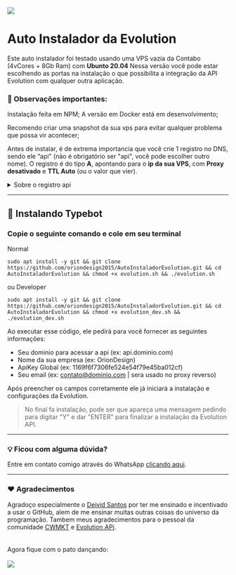 <img src="https://oriondesign.art.br/wp-content/uploads/2023/08/Thumb-Typebot-copiar-3.png">

# Auto Instalador da Evolution

Este auto instalador foi testado usando uma VPS vazia da Contabo (4vCores + 8Gb Ram) com **Ubunto 20.04**
Nessa versão você pode estar escolhendo as portas na instalação o que possibilita a integração da API Evolution com qualquer outra aplicação.

### 📌 Observações importantes:

Instalação feita em NPM;
A versão em Docker está em desenvolvimento;

Recomendo criar uma snapshot da sua vps para evitar qualquer problema que possa vir acontecer;

Antes de instalar, é de extrema importancia que você crie 1 registro no DNS, sendo ele “api" (não é obrigatório ser "api", você pode escolher outro nome). O registro é do tipo **A**, apontando para o **ip da sua VPS**, com **Proxy desativado** e **TTL Auto** (ou o valor que vier).
<details>
  <summary>Sobre o registro api</summary>
  <i>É através dele que conseguiremos acessar o Endpoint (lembrando que não é obrigatório ser "api", você pode escolher outro nome que não estiver em uso)</i><br><br>
  • Tipo: <b>A</b><br>
  • Entrada: <b>api</b><br>
  • Conteúdo: <b>IP do servidor</b><br><br>
  <img src="https://file.notion.so/f/s/c14b5ac1-d43a-4f18-bd76-4f10bd4262f1/Untitled.png?id=9855df72-743c-439d-b865-ec8391b93cc4&table=block&spaceId=f554c1aa-b56c-4ac0-88b1-4679371e6777&expirationTimestamp=1692072000000&signature=whfO8e8AETlGp2JEWdt0ML-i1QIlPr4kejWSGPXk-qY&downloadName=Untitled.png">
</details>

<hr/>

## 📀 Instalando Typebot 
### Copie o seguinte comando e cole em seu terminal

Normal
```
sudo apt install -y git && git clone https://github.com/oriondesign2015/AutoInstaladorEvolution.git && cd AutoInstaladorEvolution && chmod +x evolution.sh && ./evolution.sh
```

ou Developer
```
sudo apt install -y git && git clone https://github.com/oriondesign2015/AutoInstaladorEvolution.git && cd AutoInstaladorEvolution && chmod +x evolution_dev.sh && ./evolution_dev.sh
```

Ao executar esse código, ele pedirá para você fornecer as seguintes informações:
  - Seu dominio para acessar a api (ex: api.dominio.com)
  - Nome da sua empresa (ex: OrionDesign)
  - ApiKey Global (ex: 1169f6f7306fe524e54f79e45ba012cf)
  - Seu email (ex: contato@dominio.com | sera usado no proxy reverso)

Após preencher os campos corretamente ele já iniciará a instalação e configurações da Evolution.

>
> No final fa instalação, pode ser que apareça uma mensagem pedindo para digitar "Y" e dar "ENTER" para finalizar a instalação da Evolution API.
>

<hr/>

### 💡 Ficou com alguma dúvida?

Entre em contato comigo através do WhatsApp [clicando aqui](http://wa.me/+5511973052593).

<hr/>

### ❤️ Agradecimentos

Agradoço especialmente o <a href="https://github.com/DeividMs">Deivid Santos</a> por ter me ensinado e incentivado a usar o GitHub, alem de me ensinar muitas outras coisas do universo da programação.
Tambem meus agradecimentos para o pessoal da comunidade <a href="https://github.com/cwmkt">CWMKT</a> e <a href="https://evolution-api.com/opensource-whatsapp-api/">Evolution APi</a>.
<br><br><br>
Agora fique com o pato dançando:<br><br>
<img src="https://media.giphy.com/media/v1.Y2lkPTc5MGI3NjExM3hpaTI2dzVuMGZmMnFteWE1bW80Z29hYXZub3cybTQyZHFrc2VoaSZlcD12MV9pbnRlcm5hbF9naWZfYnlfaWQmY3Q9Zw/b9QBHfcNpvqDK/giphy.gif">
